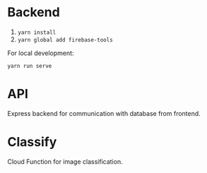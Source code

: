 # Backend

1. `yarn install`
2. `yarn global add firebase-tools`

For local development:

`yarn run serve`

# API

Express backend for communication with database from frontend.

# Classify

Cloud Function for image classification.
